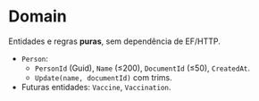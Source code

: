 # Domain

Entidades e regras **puras**, sem dependência de EF/HTTP.

- `Person`:
  - `PersonId` (Guid), `Name` (≤200), `DocumentId` (≤50), `CreatedAt`.
  - `Update(name, documentId)` com trims.
- Futuras entidades: `Vaccine`, `Vaccination`.
